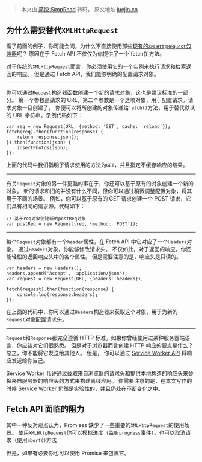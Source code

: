 > 本文由 [简悦 SimpRead](http://ksria.com/simpread/) 转码， 原文地址 [juejin.cn](https://juejin.cn/post/6844903425814052872?searchId=20230922220824D75FAF6A213F99E4750A)

为什么需要替代`XMLHttpRequest`
-----------------------

看了前面的例子，你可能会问，为什么不直接使用那些[现有的`XMLHttpRequest`包装器](https://link.juejin.cn?target=http%3A%2F%2Fwww.sitepoint.com%2Fcomparison-javascript-http-libraries%2F "http://www.sitepoint.com/comparison-javascript-http-libraries/")呢？ 原因在于 Fetch API 不仅仅为你提供了一个`fetch()`方法。

对于传统的`XMLHttpRequest`而言，你必须使用它的一个实例来执行请求和检索返回的响应。 但是通过 Fetch API，我们能够明确的配置请求对象。



---
你可以通过`Request`构造器函数创建一个新的请求对象，这也是建议标准的一部分。 第一个参数是请求的 URL，第二个参数是一个选项对象，用于配置请求。请求对象一旦创建了， 你便可以将所创建的对象传递给`fetch()`方法，用于替代默认的 URL 字符串。示例代码如下：

```
var req = new Request(URL, {method: 'GET', cache: 'reload'});
fetch(req).then(function(response) {
	return response.json();
}).then(function(json) {
	insertPhotos(json);
});
```

上面的代码中我们指明了请求使用的方法为`GET`，并且指定不缓存响应的结果。



---
有关`Request`对象的另一件更酷的事在于，你还可以基于原有的对象创建一个新的对象。 新的请求和旧的并没有什么不同，但你可以通过稍微调整配置对象，将其用于不同的场景。 例如，你可以基于原有的 GET 请求创建一个 POST 请求，它们具有相同的请求源。代码如下：

```
// 基于req对象创建新的postReq对象
var postReq = new Request(req, {method: 'POST'});
```



---
每个`Request`对象都有一个`header`属性，在 Fetch API 中它对应了一个`Headers`对象。 
通过`Headers`对象，你能够修改请求头。
不仅如此，对于返回的响应，你还能轻松的返回响应头中的各个属性。 但是需要注意的是，响应头是只读的。

```
var headers = new Headers();
headers.append('Accept', 'application/json');
var request = new Request(URL, {headers: headers});

fetch(request).then(function(response) {
	console.log(response.headers);
});
```

在上面的代码中，你可以通过`Headers`构造器来获取这个对象，用于为新的`Request`对象配置请求头。

---
`Request`和`Response`都完全遵循 HTTP 标准。如果你曾经使用过某种服务器端语言，你应该对它们很熟悉。
但是对于浏览器而言创建 HTTP 响应的要点是什么？总之，你不能将它发送给其他人。
但是， 你可以通过 [Service Worker API](https://link.juejin.cn?target=http%3A%2F%2Fwww.w3.org%2FTR%2Fservice-workers%2F "http://www.w3.org/TR/service-workers/") 将响应发送给你自己。 

Service Worker 允许通过截取来自浏览器的请求头和提供本地构造的响应头来替换来自服务器的响应头的方式来构建离线应用。 你需要注意的是，在本文写作的时候 Service Worker 仍然是实验性的，并且仍处在不断变化之中。

Fetch API 面临的阻力
---------------
其中一种反对观点认为，Promises 缺少了一些重要的`XMLHttpRequest`的使用场景。
使用`XMLHttpRequest`你可以模拟进度（监听`progress`事件），也可以取消请求（使用`abort()`方法

但是，如果有必要你也可以使用 Promise 来包裹它。
